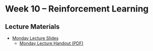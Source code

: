 # Week 10 – Reinforcement Learning

## Lecture Materials
- [Monday Lecture Slides](https://drive.google.com/file/d/1PphTDwuWSl1qV6a8rjJ0eSoCdyL-Wwam/view?usp=drive_link)
  - [Monday Lecture Handout (PDF)](https://drive.google.com/file/d/1zpQTw3SxBDeytTgrKyObpDWqZ0soPinQ/view?usp=drive_link)
